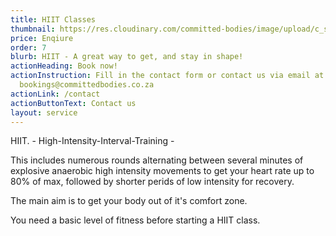 ```yaml
---
title: HIIT Classes
thumbnail: https://res.cloudinary.com/committed-bodies/image/upload/c_scale,f_auto,q_auto,w_600/v1642662185/services/Take-back-Your_Life-Gallery2.png
price: Enqiure
order: 7
blurb: HIIT - A great way to get, and stay in shape!
actionHeading: Book now!
actionInstruction: Fill in the contact form or contact us via email at
  bookings@committedbodies.co.za
actionLink: /contact
actionButtonText: Contact us
layout: service
---
```

HIIT. -  High-Intensity-Interval-Training -

T﻿his includes numerous rounds alternating between several minutes of explosive anaerobic high intensity movements to get your heart rate up to 80% of max, followed by shorter perids of low intensity for recovery.

T﻿he main aim is to get your body out of it's comfort zone.

Y﻿ou need a basic level of fitness before starting a HIIT class.